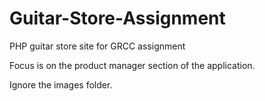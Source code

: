 # Guitar-Store-Assignment
PHP guitar store site for GRCC assignment

Focus is on the product manager section of the application.

Ignore the images folder.
